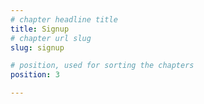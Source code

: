 ```yaml
---
# chapter headline title
title: Signup
# chapter url slug
slug: signup

# position, used for sorting the chapters
position: 3	

---
```


